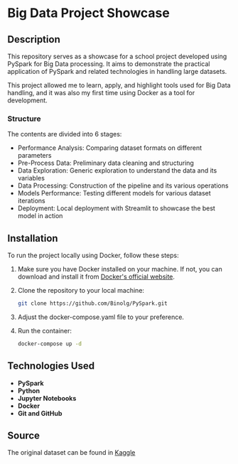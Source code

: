 # Big Data Project Showcase

## Description

This repository serves as a showcase for a school project developed using PySpark for Big Data processing. It aims to demonstrate the practical application of PySpark and related technologies in handling large datasets.

This project allowed me to learn, apply, and highlight tools used for Big Data handling, and it was also my first time using Docker as a tool for development.

### Structure
The contents are divided into 6 stages:
- Performance Analysis: Comparing dataset formats on different parameters
- Pre-Process Data: Preliminary data cleaning and structuring
- Data Exploration: Generic exploration to understand the data and its variables
- Data Processing: Construction of the pipeline and its various operations
- Models Performance: Testing different models for various dataset iterations
- Deployment: Local deployment with Streamlit to showcase the best model in action

## Installation

To run the project locally using Docker, follow these steps:

1. Make sure you have Docker installed on your machine. If not, you can download and install it from [Docker's official website](https://www.docker.com/get-started).

2. Clone the repository to your local machine:
   ```bash
   git clone https://github.com/Binolg/PySpark.git
   ```
3. Adjust the docker-compose.yaml file to your preference.

4. Run the container:
   ```bash
   docker-compose up -d
   ```

## Technologies Used

- **PySpark**
- **Python**
- **Jupyter Notebooks**
- **Docker**
- **Git and GitHub**

## Source

The original dataset can be found in [Kaggle](https://www.kaggle.com/datasets/parisrohan/credit-score-classification)
